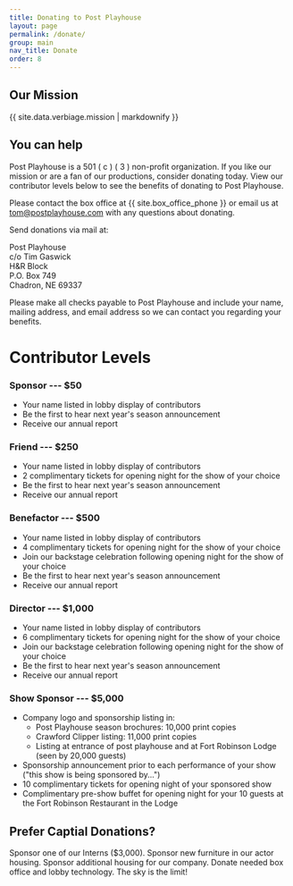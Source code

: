 ```yaml
---
title: Donating to Post Playhouse
layout: page
permalink: /donate/
group: main
nav_title: Donate
order: 8
---
```


## Our Mission

<div class="call-out">
  {{ site.data.verbiage.mission | markdownify }}
</div>

## You can help

Post Playhouse is a 501 ( c ) ( 3 ) non-profit organization. If you like our mission or are a fan of our productions, consider donating today. View our contributor levels below to see the benefits of donating to Post Playhouse.

Please contact the box office at {{ site.box_office_phone }} or email us at [tom@postplayhouse.com](mailto:tom@postplayhouse.com) with any questions about donating.

Send donations via mail at:

Post Playhouse  
c/o Tim Gaswick  
H&R Block  
P.O. Box 749  
Chadron, NE 69337

Please make all checks payable to Post Playhouse and include your name, mailing address, and email address so we can contact you regarding your benefits.

# Contributor Levels

### Sponsor --- $50

- Your name listed in lobby display of contributors
- Be the first to hear next year's season announcement
- Receive our annual report

### Friend --- $250

- Your name listed in lobby display of contributors
- 2 complimentary tickets for opening night for the show of your choice
- Be the first to hear next year's season announcement
- Receive our annual report

### Benefactor --- $500

- Your name listed in lobby display of contributors
- 4 complimentary tickets for opening night for the show of your choice
- Join our backstage celebration following opening night for the show of your choice
- Be the first to hear next year's season announcement
- Receive our annual report

### Director --- $1,000

- Your name listed in lobby display of contributors
- 6 complimentary tickets for opening night for the show of your choice
- Join our backstage celebration following opening night for the show of your choice
- Be the first to hear next year's season announcement
- Receive our annual report

### Show Sponsor --- $5,000

- Company logo and sponsorship listing in:
  - Post Playhouse season brochures: 10,000 print copies
  - Crawford Clipper listing: 11,000 print copies
  - Listing at entrance of post playhouse and at Fort Robinson Lodge (seen by 20,000 guests)
- Sponsorship announcement prior to each performance of your show ("this show is being sponsored by...")
- 10 complimentary tickets for opening night of your sponsored show
- Complimentary pre-show buffet for opening night for your 10 guests at the Fort Robinson Restaurant in the Lodge

## Prefer Captial Donations?
Sponsor one of our Interns ($3,000). Sponsor new furniture in our actor housing. Sponsor additional housing for our company. Donate needed box office and lobby technology. The sky is the limit!
